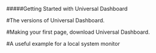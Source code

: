 ﻿#####Getting Started with Universal Dashboard

#The versions of Universal Dashboard.

#Making your first page, download Universal Dashboard.

#A useful example for a local system monitor

